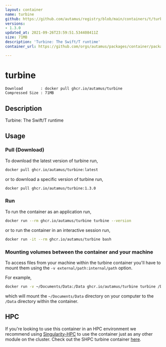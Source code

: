```yaml
---
layout: container
name: turbine
github: https://github.com/autamus/registry/blob/main/containers/t/turbine/spack.yaml
versions:
- 1.3.0
updated_at: 2021-09-26T23:59:51.534408411Z
size: 71MB
description: 'Turbine: The Swift/T runtime'
container_url: https://github.com/orgs/autamus/packages/container/package/turbine

---
```

# turbine
```bash 
Download        : docker pull ghcr.io/autamus/turbine
Compressed Size : 71MB
```

## Description
Turbine: The Swift/T runtime

## Usage
### Pull (Download)
To download the latest version of turbine run,

```bash
docker pull ghcr.io/autamus/turbine:latest
```

or to download a specific version of turbine run,

```bash
docker pull ghcr.io/autamus/turbine:1.3.0
```
### Run
To run the container as an application run,
```bash
docker run --rm ghcr.io/autamus/turbine turbine --version
```

or to run the container in an interactive session run,
```bash
docker run -it --rm ghcr.io/autamus/turbine bash
```

### Mounting volumes between the container and your machine
To access files from your machine within the turbine container you'll have to mount them using the `-v external/path:internal/path` option.

For example,
```bash
docker run -v ~/Documents/Data:/Data ghcr.io/autamus/turbine turbine /Data/myData.csv
```
which will mount the `~/Documents/Data` directory on your computer to the `/Data` directory within the container.

## HPC
If you're looking to use this container in an HPC environment we recommend using [Singularity-HPC](https://singularity-hpc.readthedocs.io) to use the container just as any other module on the cluster. Check out the SHPC turbine container [here](https://singularityhub.github.io/singularity-hpc/r/ghcr.io-autamus-turbine/).